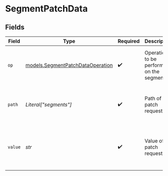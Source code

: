 # SegmentPatchData


## Fields

| Field                                                                      | Type                                                                       | Required                                                                   | Description                                                                | Example                                                                    |
| -------------------------------------------------------------------------- | -------------------------------------------------------------------------- | -------------------------------------------------------------------------- | -------------------------------------------------------------------------- | -------------------------------------------------------------------------- |
| `op`                                                                       | [models.SegmentPatchDataOperation](../models/segmentpatchdataoperation.md) | :heavy_check_mark:                                                         | Operation to be performed on the segment                                   | {<br/>"summary": "Sample Operation",<br/>"value": "add"<br/>}              |
| `path`                                                                     | *Literal["segments"]*                                                      | :heavy_check_mark:                                                         | Path of the patch request                                                  | {<br/>"summary": "Sample Path",<br/>"value": "segments"<br/>}              |
| `value`                                                                    | *str*                                                                      | :heavy_check_mark:                                                         | Value of the patch request                                                 | {<br/>"summary": "Sample Segment Name",<br/>"value": "segment_name"<br/>}  |